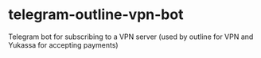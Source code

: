 # telegram-outline-vpn-bot
Telegram bot for subscribing to a VPN server (used by outline for VPN and Yukassa for accepting payments)
